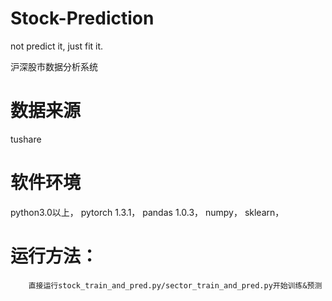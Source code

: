 # Stock-Prediction
not predict it, just fit it.

沪深股市数据分析系统

# 数据来源
tushare

# 软件环境
python3.0以上，
pytorch 1.3.1，
pandas 1.0.3，
numpy，
sklearn，

# 运行方法：

        直接运行stock_train_and_pred.py/sector_train_and_pred.py开始训练&预测
